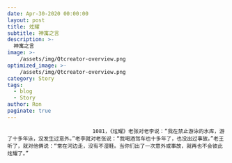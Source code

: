 ```yaml
---
date: Apr-30-2020 00:00:00
layout: post
title: 炫耀
subtitle: 神寓之言
description: >-
  神寓之言
image: >-
    /assets/img/Qtcreator-overview.png
optimized_image: >-
    /assets/img/Qtcreator-overview.png
category: Story
tags:
  - blog
  - Story
author: Ron
paginate: true
---
```


							　　1081，《炫耀》老张对老李说：“我在禁止游泳的水库，游了十多年泳，没发生过意外。”老李就对老张说：“我喝酒驾车也十多年了，也没出过事故。”老王听了，就对他俩说：“常在河边走，没有不湿鞋。当你们出了一次意外或事故，就再也不会彼此炫耀了。”
							
							
						